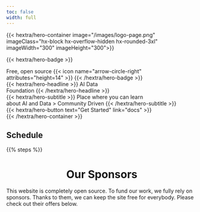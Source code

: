 ```yaml
---
toc: false
width: full
---
```


{{< hextra/hero-container image="/images/logo-page.png" 
 imageClass="hx-block hx-overflow-hidden hx-rounded-3xl"
  imageWidth="300" imageHeight="300">}}


{{< hextra/hero-badge >}}
  <div class="hx-w-2 hx-h-2 hx-rounded-full hx-bg-primary-400"></div>
  <span>Free, open source</span>
  {{< icon name="arrow-circle-right" attributes="height=14" >}}
{{< /hextra/hero-badge >}}

<div class="hx-mt-6 hx-mb-6">
{{< hextra/hero-headline >}}
  AI Data  &nbsp;<br class="sm:hx-block hx-hidden" />Foundation
{{< /hextra/hero-headline >}}
</div>

<div class="hx-mb-12">
{{< hextra/hero-subtitle >}}
  Place where you can learn &nbsp;<br class="sm:hx-block hx-hidden" /> about AI and Data > Community Driven 
{{< /hextra/hero-subtitle >}}
</div>

<div class="hx-mb-6">
{{< hextra/hero-button text="Get Started" link="docs" >}}
</div>

<div class="hx-mt-6"></div>
{{< /hextra/hero-container >}}


## Schedule

{{% steps %}}




<center> <h1> Our Sponsors </h1> </center>

This website is completely open source. To fund our work, we fully rely on sponsors. Thanks to them, we can keep the site free for everybody. Please check out their offers below.


